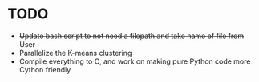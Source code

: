 # TODO
* ~~Update bash script to not need a filepath and take name of file from User~~
* Parallelize the K-means clustering
* Compile everything to C, and work on making pure Python code more Cython friendly
